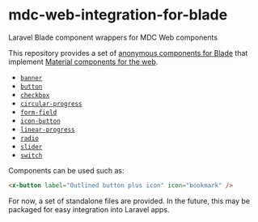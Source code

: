 # mdc-web-integration-for-blade
Laravel Blade component wrappers for MDC Web components

This repository provides a set of [anonymous components for Blade](https://laravel.com/docs/9.x/blade#anonymous-components) that implement [Material components for the web](https://github.com/material-components/material-components-web/).

* [`banner`](https://github.com/amoschou/mdc-web-integration-for-blade/blob/main/docs/banner.md)
* [`button`](https://github.com/amoschou/mdc-web-integration-for-blade/blob/main/docs/button.md)
* [`checkbox`](https://github.com/amoschou/mdc-web-integration-for-blade/blob/main/docs/checkbox.md)
* [`circular-progress`](https://github.com/amoschou/mdc-web-integration-for-blade/blob/main/docs/circular-progress.md)
* [`form-field`](https://github.com/amoschou/mdc-web-integration-for-blade/blob/main/docs/form-field.md)
* [`icon-button`](https://github.com/amoschou/mdc-web-integration-for-blade/blob/main/docs/icon-button.md)
* [`linear-progress`](https://github.com/amoschou/mdc-web-integration-for-blade/blob/main/docs/linear-progress.md)
* [`radio`](https://github.com/amoschou/mdc-web-integration-for-blade/blob/main/docs/radio.md)
* [`slider`](https://github.com/amoschou/mdc-web-integration-for-blade/blob/main/docs/slider.md)
* [`switch`](https://github.com/amoschou/mdc-web-integration-for-blade/blob/main/docs/switch.md)

Components can be used such as:
```html
<x-button label="Outlined button plus icon" icon="bookmark" />
```

For now, a set of standalone files are provided. In the future, this may be packaged for easy integration into Laravel apps.
